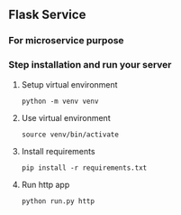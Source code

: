 ## Flask Service
### For microservice purpose
### Step installation and run your server 
1. Setup virtual environment
    ```shel
    python -m venv venv
    ```
2. Use virtual environment
    ```shell
    source venv/bin/activate
    ```
3. Install requirements
   ```shell
   pip install -r requirements.txt
   ```
4. Run http app
    ```shell
    python run.py http
    ```